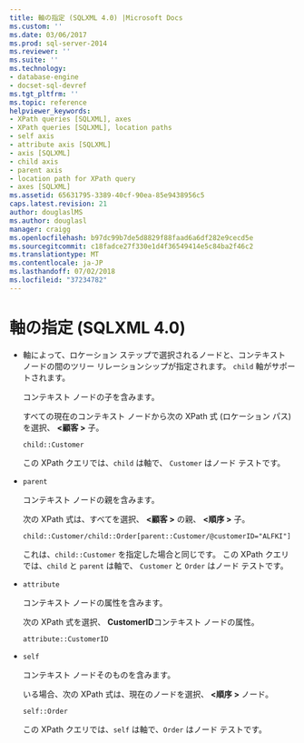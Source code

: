 ```yaml
---
title: 軸の指定 (SQLXML 4.0) |Microsoft Docs
ms.custom: ''
ms.date: 03/06/2017
ms.prod: sql-server-2014
ms.reviewer: ''
ms.suite: ''
ms.technology:
- database-engine
- docset-sql-devref
ms.tgt_pltfrm: ''
ms.topic: reference
helpviewer_keywords:
- XPath queries [SQLXML], axes
- XPath queries [SQLXML], location paths
- self axis
- attribute axis [SQLXML]
- axis [SQLXML]
- child axis
- parent axis
- location path for XPath query
- axes [SQLXML]
ms.assetid: 65631795-3389-40cf-90ea-85e9438956c5
caps.latest.revision: 21
author: douglaslMS
ms.author: douglasl
manager: craigg
ms.openlocfilehash: b97dc99b7de5d8829f88faad6a6df282e9cecd5e
ms.sourcegitcommit: c18fadce27f330e1d4f36549414e5c84ba2f46c2
ms.translationtype: MT
ms.contentlocale: ja-JP
ms.lasthandoff: 07/02/2018
ms.locfileid: "37234782"
---
```

# <a name="specifying-an-axis-sqlxml-40"></a>軸の指定 (SQLXML 4.0)
    
-   軸によって、ロケーション ステップで選択されるノードと、コンテキスト ノードの間のツリー リレーションシップが指定されます。 `child` 軸がサポートされます。  
  
     コンテキスト ノードの子を含みます。  
  
     すべての現在のコンテキスト ノードから次の XPath 式 (ロケーション パス) を選択、 **\<顧客 >** 子。  
  
    ```  
    child::Customer  
    ```  
  
     この XPath クエリでは、`child` は軸で、 `Customer` はノード テストです。  
  
-   `parent`  
  
     コンテキスト ノードの親を含みます。  
  
     次の XPath 式は、すべてを選択、 **\<顧客 >** の親、 **\<順序 >** 子。  
  
    ```  
    child::Customer/child::Order[parent::Customer/@customerID="ALFKI"]  
    ```  
  
     これは、`child::Customer` を指定した場合と同じです。 この XPath クエリでは、`child` と `parent` は軸で、 `Customer` と `Order` はノード テストです。  
  
-   `attribute`  
  
     コンテキスト ノードの属性を含みます。  
  
     次の XPath 式を選択、 **CustomerID**コンテキスト ノードの属性。  
  
    ```  
    attribute::CustomerID  
    ```  
  
-   `self`  
  
     コンテキスト ノードそのものを含みます。  
  
     いる場合、次の XPath 式は、現在のノードを選択、 **\<順序 >** ノード。  
  
    ```  
    self::Order  
    ```  
  
     この XPath クエリでは、`self` は軸で、`Order` はノード テストです。  
  
  
